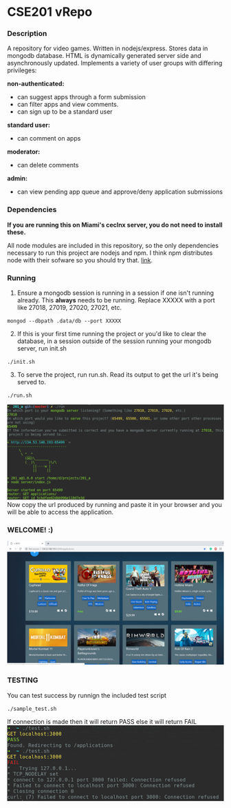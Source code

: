 # CSE201 vRepo

### Description

A repository for video games. Written in nodejs/express. Stores data in mongodb database. HTML is dynamically
generated server side and asynchronously updated. Implements a variety of user groups with differing privileges:

__non-authenticated:__
- can suggest apps through a form submission
- can filter apps and view comments.
- can sign up to be a standard user

__standard user:__
- can comment on apps

__moderator:__
- can delete comments

__admin:__
- can view pending app queue and approve/deny application submissions

### Dependencies

__If you are running this on Miami's ceclnx server, you do not need to install these.__

All node modules are included in this repository, so the only dependencies necessary to run this project are
nodejs and npm. I think npm distributes node with their sofware so you should try that. 
[link](https://www.npmjs.com/get-npm).

### Running
1. Ensure a mongodb session is running in a session if one isn't running already. 
This __always__ needs to be running. Replace XXXXX with a port like 27018, 27019, 27020, 27021, etc.
```
mongod --dbpath .data/db --port XXXXX
```
2. If this is your first time running the project or you'd like to clear the database, in a session outside
of the session running your mongodb server, run init.sh 
```
./init.sh
```
3. To serve the project, run run.sh. Read its output to get the url it's being served to.
```
./run.sh
```
![](markdownIMGS/md1.png?raw=true)
Now copy the url produced by running and paste it in your browser and you will be able to access the application.
### WELCOME! :)
![](markdownIMGS/welcome.png?raw=true)



### TESTING
You can test success by runnign the included test script
```
./sample_test.sh
```

If connection is made then it will return PASS else it will return FAIL
![](markdownIMGS/test.png?raw=true)